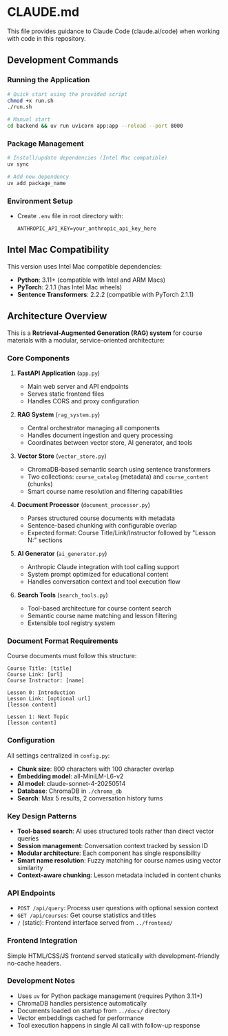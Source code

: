 # CLAUDE.md

This file provides guidance to Claude Code (claude.ai/code) when working with code in this repository.

## Development Commands

### Running the Application
```bash
# Quick start using the provided script
chmod +x run.sh
./run.sh

# Manual start
cd backend && uv run uvicorn app:app --reload --port 8000
```

### Package Management
```bash
# Install/update dependencies (Intel Mac compatible)
uv sync

# Add new dependency
uv add package_name
```

### Environment Setup
- Create `.env` file in root directory with:
  ```
  ANTHROPIC_API_KEY=your_anthropic_api_key_here
  ```

## Intel Mac Compatibility

This version uses Intel Mac compatible dependencies:
- **Python**: 3.11+ (compatible with Intel and ARM Macs)
- **PyTorch**: 2.1.1 (has Intel Mac wheels)
- **Sentence Transformers**: 2.2.2 (compatible with PyTorch 2.1.1)

## Architecture Overview

This is a **Retrieval-Augmented Generation (RAG) system** for course materials with a modular, service-oriented architecture:

### Core Components

1. **FastAPI Application** (`app.py`)
   - Main web server and API endpoints
   - Serves static frontend files
   - Handles CORS and proxy configuration

2. **RAG System** (`rag_system.py`)
   - Central orchestrator managing all components
   - Handles document ingestion and query processing
   - Coordinates between vector store, AI generator, and tools

3. **Vector Store** (`vector_store.py`)
   - ChromaDB-based semantic search using sentence transformers
   - Two collections: `course_catalog` (metadata) and `course_content` (chunks)
   - Smart course name resolution and filtering capabilities

4. **Document Processor** (`document_processor.py`)
   - Parses structured course documents with metadata
   - Sentence-based chunking with configurable overlap
   - Expected format: Course Title/Link/Instructor followed by "Lesson N:" sections

5. **AI Generator** (`ai_generator.py`)
   - Anthropic Claude integration with tool calling support
   - System prompt optimized for educational content
   - Handles conversation context and tool execution flow

6. **Search Tools** (`search_tools.py`)
   - Tool-based architecture for course content search
   - Semantic course name matching and lesson filtering
   - Extensible tool registry system

### Document Format Requirements

Course documents must follow this structure:
```
Course Title: [title]
Course Link: [url]
Course Instructor: [name]

Lesson 0: Introduction
Lesson Link: [optional url]
[lesson content]

Lesson 1: Next Topic
[lesson content]
```

### Configuration

All settings centralized in `config.py`:
- **Chunk size**: 800 characters with 100 character overlap
- **Embedding model**: all-MiniLM-L6-v2
- **AI model**: claude-sonnet-4-20250514
- **Database**: ChromaDB in `./chroma_db`
- **Search**: Max 5 results, 2 conversation history turns

### Key Design Patterns

- **Tool-based search**: AI uses structured tools rather than direct vector queries
- **Session management**: Conversation context tracked by session ID
- **Modular architecture**: Each component has single responsibility
- **Smart name resolution**: Fuzzy matching for course names using vector similarity
- **Context-aware chunking**: Lesson metadata included in content chunks

### API Endpoints

- `POST /api/query`: Process user questions with optional session context
- `GET /api/courses`: Get course statistics and titles
- `/` (static): Frontend interface served from `../frontend/`

### Frontend Integration

Simple HTML/CSS/JS frontend served statically with development-friendly no-cache headers.

### Development Notes

- Uses `uv` for Python package management (requires Python 3.11+)
- ChromaDB handles persistence automatically
- Documents loaded on startup from `../docs/` directory
- Vector embeddings cached for performance
- Tool execution happens in single AI call with follow-up response